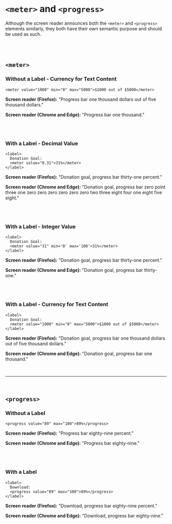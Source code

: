 # `<meter>` and `<progress>`

Although the screen reader announces both the `<meter>` and `<progress>` elements similarly, they both have their own semantic purpose and should be used as such.

<br><br>

## `<meter>`

### Without a Label - Currency for Text Content

    <meter value="1000" min="0" max="5000">$1000 out of $5000</meter>

**Screen reader (Firefox):** "Progress bar one thousand dollars out of five thousand dollars."

**Screen reader (Chrome and Edge):** "Progress bar one thousand."

<br><br>

### With a Label - Decimal Value

    <label>
      Donation Goal:
      <meter value="0.31">31%</meter>
    </label>

**Screen reader (Firefox):** "Donation goal, progress bar thirty-one percent."

**Screen reader (Chrome and Edge):** "Donation goal, progress bar zero point three one zero zero zero zero zero zero two three eight four one eight five eight."

<br><br>

### With a Label - Integer Value

    <label>
      Donation Goal:
      <meter value="31" min='0' max='100'>31%</meter>
    </label>

**Screen reader (Firefox):** "Donation goal, progress bar thirty-one percent."

**Screen reader (Chrome and Edge):** "Donation goal, progress bar thirty-one."

<br><br>

### With a Label - Currency for Text Content

    <label>
      Donation Goal:
      <meter value="1000" min="0" max="5000">$1000 out of $5000</meter>
    </label>

**Screen reader (Firefox):** "Donation goal, progress bar one thousand dollars out of five thousand dollars."

**Screen reader (Chrome and Edge):** "Donation goal, progress bar one thousand."

<br>
<hr>
<br>

## `<progress>`

### Without a Label

    <progress value="89" max="100">89%</progress>

**Screen reader (Firefox):** "Progress bar eighty-nine percent."

**Screen reader (Chrome and Edge):** "Progress bar eighty-nine."

<br><br>

### With a Label

    <label>
      Download:
      <progress value="89" max="100">89%</progress>
    </label>

**Screen reader (Firefox):** "Download, progress bar eighty-nine percent."

**Screen reader (Chrome and Edge):** "Download, progress bar eighty-nine."
